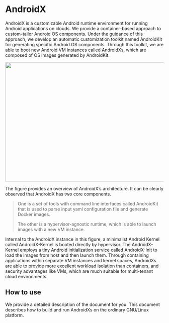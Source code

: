 # AndroidX

AndroidX is a customizable Android runtime environment for running Android applications on clouds. We  provide a container-based approach to custom-tailor Android OS components. Under the guidance of
this approach, we develop an automatic customization toolkit named AndroidKit for generating specific Android OS components. Through this toolkit, we are able to boot new Android VM instances called AndroidXs, which are composed of OS images generated by AndroidKit.

<div align="center">
  <img width="700" height="380" align=center src="https://github.com/CGCL-codes/AndroidX/blob/master/figures/Architecture.jpg?raw=true" />
</div>

The figure provides an overview of AndroidX’s architecture. It can be clearly observed that AndroidX has two core components. 

> One is a set of tools with command line interfaces called AndroidKit that is used to parse input yaml configuration file and generate Docker images. 
>
> The other is a hypervisor-agnostic runtime, which is able to launch images with a new VM instance.

Internal to the AndroidX instance in this figure, a minimalist Android Kernel called AndroidX-Kernel is booted directly by hypervisor. The AndroidX-Kernel employs a tiny Android initialization service called AndroidX-Init to load the images from host and then launch them. Through containing applications within separate VM instances and kernel spaces, AndroidXs are able to provide more excellent workload isolation than containers, and security advantages like VMs, which are much suitable for multi-tenant cloud environments.

## How to use

We provide a detailed description of the document for you. This document describes how to build and run AndroidXs on the ordinary GNU/Linux platform.









